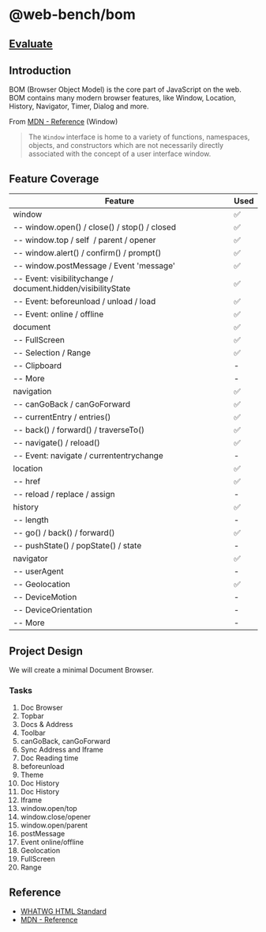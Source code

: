 # @web-bench/bom

## [Evaluate](../readme.md)

## Introduction

BOM (Browser Object Model) is the core part of JavaScript on the web. BOM contains many modern browser features, like Window, Location, History, Navigator, Timer, Dialog and more.

From [MDN - Reference](https://developer.mozilla.org/en-US/docs/Web/JavaScript/Guide/Modules) (Window)

> The `Window` interface is home to a variety of functions, namespaces, objects, and constructors which are not necessarily directly associated with the concept of a user interface window.

## Feature Coverage

| Feature                                                       | Used |
| ------------------------------------------------------------- | ---- |
| window                                                        | ✅   |
| -- window.open() / close() / stop() / closed                 | ✅   |
| -- window.top / self  / parent / opener                     | ✅   |
| -- window.alert() / confirm() / prompt()                      | ✅   |
| -- window.postMessage / Event 'message'                       | ✅   |
| -- Event: visibilitychange / document.hidden/visibilityState | ✅   |
| -- Event: beforeunload / unload / load                       | ✅   |
| -- Event: online / offline                                    | ✅   |
| document                                                      | ✅   |
| -- FullScreen                                                 | ✅   |
| -- Selection / Range                                          | ✅   |
| -- Clipboard                                                  | -    |
| -- More                                                       | -    |
| navigation                                                    | ✅   |
| -- canGoBack / canGoForward                                   | ✅   |
| -- currentEntry / entries()                                   | ✅   |
| -- back() / forward() / traverseTo()                          | ✅   |
| -- navigate() / reload()                                      | ✅   |
| -- Event: navigate / currententrychange                       | -    |
| location                                                      | ✅   |
| -- href                                                       | ✅   |
| -- reload / replace / assign                                 | -    |
| history                                                       | ✅   |
| -- length                                                     | -    |
| -- go() / back() / forward()                                  | ✅   |
| -- pushState() / popState() / state                           | -    |
| navigator                                                     | ✅   |
| -- userAgent                                                  | -    |
| -- Geolocation                                                | ✅   |
| -- DeviceMotion                                               | -    |
| -- DeviceOrientation                                          | -    |
| -- More                                                       | -    |

## Project Design

We will create a minimal Document Browser.

### Tasks

1. Doc Browser
2. Topbar
3. Docs & Address
4. Toolbar
5. canGoBack, canGoForward
6. Sync Address and Iframe
7. Doc Reading time
8. beforeunload
9. Theme
10. Doc History
11. Doc History
12. Iframe
13. window.open/top
14. window.close/opener
15. window.open/parent
16. postMessage
17. Event online/offline
18. Geolocation
19. FullScreen
20. Range

## Reference

- [WHATWG HTML Standard](https://html.spec.whatwg.org/multipage/nav-history-apis.html#the-window-object)
- [MDN - Reference](https://developer.mozilla.org/en-US/docs/Web/API/Window#interfaces)
